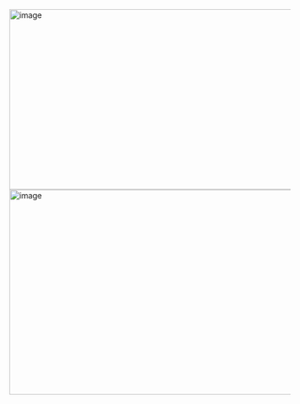<img width="864" height="323" alt="image" src="https://github.com/user-attachments/assets/aa794f30-a572-4936-94f3-6940474c8996" />
<img width="635" height="367" alt="image" src="https://github.com/user-attachments/assets/cadf83cc-b73f-4ede-a082-ae1ecbaa54e1" />
